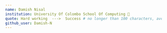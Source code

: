 ```yaml
---
name: Damish Nisal 
institution: University Of Colombo School Of Computing 🚩 
quote: Hard working  --->  Success # no longer than 100 characters, avoid using quotes(") to guarantee the format remains the same.
github_user: Damish-N
---
```


